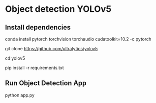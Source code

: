 # Object detection YOLOv5

## Install dependencies

conda install pytorch torchvision torchaudio cudatoolkit=10.2 -c pytorch

git clone https://github.com/ultralytics/yolov5

cd yolov5

pip install -r requirements.txt


## Run Object Detection App

python app.py